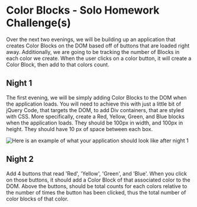 # Color Blocks - Solo Homework Challenge(s)
Over the next two evenings, we will be building up an application that creates Color Blocks on the DOM based off of buttons that are loaded right away. Additionally, we are going to be tracking the number of Blocks in each color we create. When the user clicks on a color button, it will create a Color Block, then add to that colors count.

## Night 1
The first evening, we will be simply adding Color Blocks to the DOM when the application loads. You will need to achieve this with just a little bit of jQuery Code, that targets the DOM, to add Div containers, that are styled with CSS. More specifically, create a Red, Yellow, Green, and Blue blocks when the application loads. They should be 100px in width, and 100px in height. They should have 10 px of space between each box. 

![Here is an example of what your application should look like after night 1](http://imgur.com/TRhp9w1)

## Night 2 
Add 4 buttons that read 'Red', 'Yellow', 'Green', and 'Blue'. When you click on those buttons, it should add a Color Block of that associated color to the DOM. Above the buttons, should be total counts for each colors relative to the number of times the button has been clicked, thus the total number of color blocks of that color.
